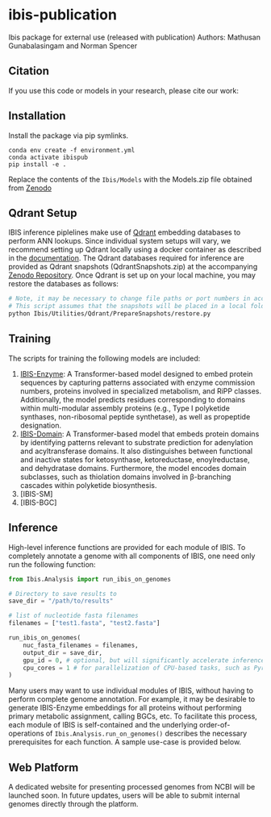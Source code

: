 # ibis-publication
Ibis package for external use (released with publication)
Authors: Mathusan Gunabalasingam and Norman Spencer

## Citation
If you use this code or models in your research, please cite our work:

## Installation
Install the package via pip symlinks.
```
conda env create -f environment.yml
conda activate ibispub
pip install -e .
```
Replace the contents of the `Ibis/Models` with the Models.zip file obtained from [Zenodo](10.5281/zenodo.14246984)

## Qdrant Setup 
IBIS inference piplelines make use of [Qdrant](https://qdrant.tech/) embedding databases to perform ANN lookups. Since individual system setups will vary, we recommend setting up Qdrant locally using a docker container as described in the [documentation](https://qdrant.tech/documentation/quickstart/). The Qdrant databases required for inference are provided as Qdrant snapshots (QdrantSnapshots.zip) at the accompanying [Zenodo Repository](10.5281/zenodo.14246984). Once Qdrant is set up on your local machine, you may restore the databases as follows:
```bash
# Note, it may be necessary to change file paths or port numbers in accordance with your local setup.
# This script assumes that the snapshots will be placed in a local folder Ibis/Utilities/Qdrant/PrepareSnapshots/snapshots/. Please adjust as necessary.
python Ibis/Utilities/Qdrant/PrepareSnapshots/restore.py
```

## Training
The scripts for training the following models are included:
1. [IBIS-Enzyme](https://github.com/magarveylab/ibis-transformer-training/tree/main/training/ibis_enzyme): A Transformer-based model designed to embed protein sequences by capturing patterns associated with enzyme commission numbers, proteins involved in specialized metabolism, and RiPP classes. Additionally, the model predicts residues corresponding to domains within multi-modular assembly proteins (e.g., Type I polyketide synthases, non-ribosomal peptide synthetase), as well as propeptide designation.
2. [IBIS-Domain](https://github.com/magarveylab/ibis-transformer-training/tree/main/training/ibis_domain): A Transformer-based model that embeds protein domains by identifying patterns relevant to substrate prediction for adenylation and acyltransferase domains. It also distinguishes between functional and inactive states for ketosynthase, ketoreductase, enoylreductase, and dehydratase domains. Furthermore, the model encodes domain subclasses, such as thiolation domains involved in β-branching cascades within polyketide biosynthesis.
3. [IBIS-SM]
4. [IBIS-BGC]

## Inference
High-level inference functions are provided for each module of IBIS. To completely annotate a genome with all components of IBIS, one need only run the following function:
```python
from Ibis.Analysis import run_ibis_on_genomes

# Directory to save results to
save_dir = "/path/to/results"

# list of nucleotide fasta filenames
filenames = ["test1.fasta", "test2.fasta"]

run_ibis_on_genomes(
    nuc_fasta_filenames = filenames,
    output_dir = save_dir,
    gpu_id = 0, # optional, but will significantly accelerate inference.
    cpu_cores = 1 # for parallelization of CPU-based tasks, such as Pyrodigal.
)
```
Many users may want to use individual modules of IBIS, without having to perform complete genome annotation. For example, it may be desirable to generate IBIS-Enzyme embeddings for all proteins without performing primary metabolic assignment, calling BGCs, etc. To facilitate this process, each module of IBIS is self-contained and the underlying order-of-operations of `Ibis.Analysis.run_on_genomes()` describes the necessary prerequisites for each function. A sample use-case is provided below.


## Web Platform
A dedicated website for presenting processed genomes from NCBI will be launched soon. In future updates, users will be able to submit internal genomes directly through the platform.
